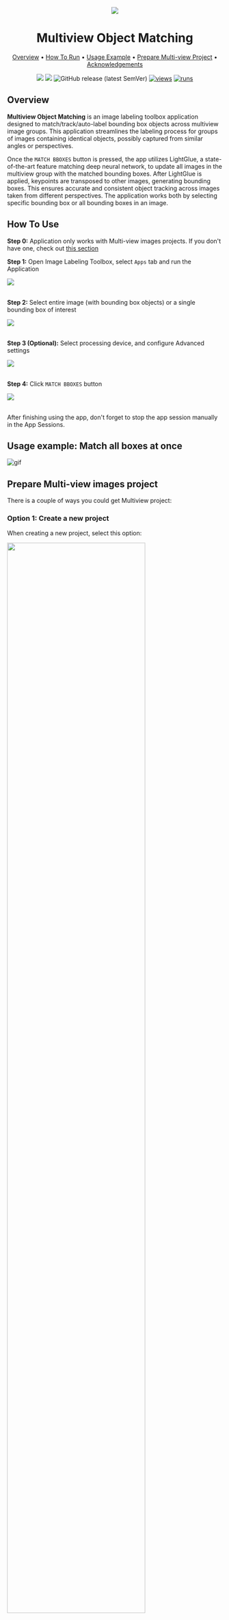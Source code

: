<div align="center" markdown>

<img src="https://github.com/user-attachments/assets/5e7e931e-376c-4066-baaf-2b750e000649"/>

# Multiview Object Matching

<p align="center">
  <a href="#Overview">Overview</a> •
  <a href="#How-To-Run">How To Run</a> •
  <a href="#usage-example-match-all-boxes-at-once">Usage Example</a> •
  <a href="#prepare-multi-view-images-project">Prepare Multi-view Project</a> •
  <a href="#acknowledgements">Acknowledgements</a>
</p>

[![](https://img.shields.io/badge/supervisely-ecosystem-brightgreen)](https://ecosystem.supervisely.com/apps/supervisely-ecosystem/multiview-object-matching)
[![](https://img.shields.io/badge/slack-chat-green.svg?logo=slack)](https://supervisely.com/slack)
![GitHub release (latest SemVer)](https://img.shields.io/github/v/release/supervisely-ecosystem/multiview-object-matching)
[![views](https://app.supervisely.com/img/badges/views/supervisely-ecosystem/multiview-object-matching.png)](https://supervisely.com)
[![runs](https://app.supervisely.com/img/badges/runs/supervisely-ecosystem/multiview-object-matching.png)](https://supervisely.com)

</div>

## Overview

**Multiview Object Matching** is an image labeling toolbox application designed to match/track/auto-label bounding box objects across multiview image groups. This application streamlines the labeling process for groups of images containing identical objects, possibly captured from similar angles or perspectives. 

Once the `MATCH BBOXES` button is pressed, the app utilizes LightGlue, a state-of-the-art feature matching deep neural network, to update all images in the multiview group with the matched bounding boxes. After LightGlue is applied, keypoints are transposed to other images, generating bounding boxes. This ensures accurate and consistent object tracking across images taken from different perspectives. The application works both by selecting specific bounding box or all bounding boxes in an image.


## How To Use

**Step 0:** Application only works with Multi-view images projects. If you don't have one, check out <a href="#prepare-multi-view-images-project">this section</a> 

**Step 1:** Open Image Labeling Toolbox, select `Apps` tab and run the Application

<img src="https://github.com/user-attachments/assets/99119fa9-3710-47bb-9d83-8c4e5dfdd7ef"/><br><br>

**Step 2:** Select entire image (with bounding box objects) or a single bounding box of interest

<img src="https://github.com/user-attachments/assets/ab8ccddf-7c17-485c-b03a-92a13b9e9246"/><br><br>

**Step 3 (Optional):** Select processing device, and configure Advanced settings

<img src="https://github.com/user-attachments/assets/bcdff634-bd3a-4426-bbe6-0bc52ed526c7"/><br><br>

**Step 4:** Click `MATCH BBOXES` button

<img src="https://github.com/user-attachments/assets/9094dc44-1494-4348-997b-ab8b5dd56103"/><br><br>

After finishing using the app, don't forget to stop the app session manually in the App Sessions.

## Usage example: Match all boxes at once

![gif](https://github.com/user-attachments/assets/d37a5f00-8afb-44c1-a950-1f3c580563f6)

## Prepare Multi-view images project

There is a couple of ways you could get Multiview project:

### Option 1: Create a new project

When creating a new project, select this option:

<img src="https://github.com/user-attachments/assets/7830c806-1f82-4cbd-93ba-c335c61324ab" width=80%/>

After that, any images that you import will be grouped for multi-view labeling.

### Option 2: Get a sample project

Get a small sample project from ecosystem: <br>

<img data-key="sly-module-link" data-module-slug="supervisely-ecosystem/matcher-sample" src="https://github.com/user-attachments/assets/c1531f84-41e7-43a2-abb3-2f9988044bc8" height="100px" margin-bottom="20px"/>

### Option 3: "Group Images for Multiview Labeling" Application

You could run [this application](https://ecosystem.supervisely.com/apps/group-images-for-multiview-labeling) on your existing project to group images for multi-view labeling.
Application allows to group images by tags, instances of object classes, or simply by batches (just a number of images).

<img src="https://github.com/user-attachments/assets/8c983c14-ab70-46ce-ab29-fb930a6e7864"/>

### Option 4: Import Multi-view Project

Multi-view images projects could also be imported via [Import images groups](https://ecosystem.supervisely.com/ecosystem/apps/import-images-groups) application. Just drag & drop the archive. If you don't have a project at your disposal, download a [sample archive](https://github.com/supervisely-ecosystem/multiview-object-matching/releases/download/v0.9.4/multiview_example.tar).

### Option 5: Create multi-view project with Python

To create multi-view images project with Supervisely's SDK, follow the [tutorial](https://developer.supervisely.com/getting-started/python-sdk-tutorials/images/multiview-images) in our developer portal.

## Acknowledgements

This application uses [LightGlue](https://github.com/cvg/LightGlue)![GitHub Org's stars](https://img.shields.io/github/stars/cvg/LightGlue?style=social) (ICCV 2023). A lightweight neural network designed for image feature matching. It is used in conjunction with a feature descriptor, specifically, **SuperPoint**. LightGlue and SuperPoint form a powerful pipeline for various computer vision tasks such as image matching and localization. It achieves state-of-the-art performance on several benchmarks while being faster than previous methods.

